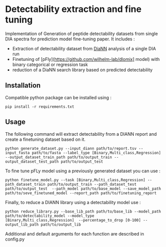 # Detectability extraction and fine tuning

Implementation of Generation of peptide detectability datasets from
single DIA spectra for prediction model fine-tuning paper. It includes :
- Extraction of detectability dataset from [DiaNN](https://github.com/vdemichev/DiaNN) analysis of a single DIA run
- Finetuning of [pFly](https://github.com/wilhelm-lab/dlomix] model) with binary categorical or regression task
- reduction of a DiaNN search library based on predicted detectability

## Installation

Compatible python package can be installed using :

    pip install -r requirements.txt

## Usage

The following command will extract detectability from a DIANN report and create a finetuning dataset based on it.

    python generate_dataset.py --input_diann path/to/report.tsv --input_fasta path/to/fasta --label_type [Binary,Multi_class,Regression] --output_dataset_train_path path/to/output_train --output_dataset_test_path path/to/output_test

To fine tune pFLy model using a previously generated dataset you can use :

    python finetune_model.py --task [Binary,Multi_class,Regression] --path_dataset_train path/to/output_train --path_dataset_test path/to/output_test  --path_model path/to/base_model --save_model_path path/to/seve_finetuned_model --report_path path/to/finetuning_report

Finally, to reduce a DIANN library using a detectability model use :

    python reduce_library.py --base_lib_path path/to/base_lib --model_path path/to/detectability_model --model_type [Binary,Multi_class,Regression]  --percentage_to_drop [0-100] --output_lib_path path/to/output_lib

Additional and default arguments for each function are described in config.py
